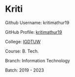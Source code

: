# Kriti

Github Username: kritimathur19

GitHub Profile: [kritimathur19](https://github.com/kritimathur19)

College: [IGDTUW](https://www.igdtuw.ac.in/)

Course: B. Tech.

Branch: Information Technology

Batch: 2019 - 2023
